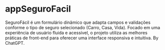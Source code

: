 # appSeguroFacil
SeguroFácil é um formulário dinâmico que adapta campos e validações conforme o tipo de seguro selecionado (Carro, Casa, Vida). Focado em uma experiência de usuário fluida e acessível, o projeto utiliza as melhores práticas de front-end para oferecer uma interface responsiva e intuitiva. By ChatGPT.
